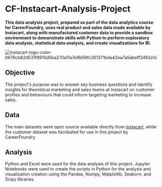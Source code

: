 # CF-Instacart-Analysis-Project
__This data analysis project, prepared as part of the data analytics course for CareerFoundry, uses real product and sales data made available by Instacart, along with manufactured customer data to provide a sandbox environment to demonstrate skills with Python to perform exploratory data analysis, statistical data analysis, and create visualizations for BI.__

![instacart-logo-color-6678cb82d531f8910d5ba270a11a7e9b56fc261371bda42ea7a5abeff3492e1c](https://user-images.githubusercontent.com/114677907/234262328-27ef0283-311f-4e9c-93ce-db724d560a22.svg)

## Objective
The project's purpose was to answer key business questions and identify insights for theoretical marketing and sales teams at Instacart on customer profiles and behaviours that could inform targeting marketing to increase sales.

## Data
The main datasets were open source available directly from [Instacart](https://www.instacart.com/datasets/grocery-shopping-2017), while the customer dataset was facribated for use in this project by CareerFoundry

## Analysis
Python and Excel were used for the data analysis of this project. Jupyter Notebooks were used to create the scripts in Python for the analysis and visualization creation using the Pandas, Numpy, Matplotlib, Seaborn, and Scipy libraries.
